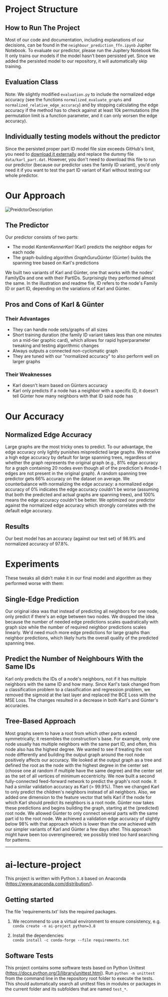 # Project Structure

## How to Run The Project
Most of our code and documentation, including explanations of our decisions, can be found in the `neighbour_prediction_ffn.ipynb` Jupiter Notebook. To evaluate our predictor, please run the Jupitery Notebook file. It only trains our models if the model hasn’t been persisted yet. Since we added the persisted model to our repository, it will automatically skip training.

## Evaluation Class
Note: We slightly modified `evaluation.py` to include the normalized edge accuracy (see the functions `normalized_evaluate_graphs` and `normalized_relative_edge_accuracy`) and by stopping calculating the edge accuracy if the method has to check against at least 10k permutations (the permutation limit is a function parameter, and it can only worsen the edge accuracy).

## Individually testing models without the predictor
Since the persisted proper part ID model file size exceeds GitHub's limit, you need to [download it externally](https://megastore.rz.uni-augsburg.de/get/fHLk8TRsoI/) and replace the dummy file `data/karl_part.dat`. However, you don't need to download this file to run our predictor (because our predictor uses the family ID variant), you'd only need it if you want to test the part ID variant of Karl without testing our whole predictor.

# Our Approach
![PreidctorDescription](https://user-images.githubusercontent.com/9284845/218280501-d55bd0ad-004d-4a64-8b04-c9350ea43842.jpg)

## The Predictor
Our predictor consists of two parts:
- The model _KantenKennerKarl_ (Karl) predicts the neighbor edges for each node
- The graph-building algorithm _GraphGuruGünter_ (Günter) builds the spanning tree based on Karl's predictions

We built two variants of Karl and Günter, one that works with the nodes' FamilyIDs and one with their PartIDs. Surprisingly they performed almost the same. In the illustration and readme file, ID refers to the node's Family ID or part ID, depending on the variations of Karl and Günter.

## Pros and Cons of Karl & Günter
### Their Advantages 
- They can handle node sets/graphs of all sizes
- Short training duration (the family ID variant takes less than one minutes on a mid-tier graphic card), which allows for rapid hyperparameter tweaking and testing algorithmic changes 
- Always outputs a connected non-cyclomatic graph
- They are tuned with our "normalized accuracy" to also perform well on larger graphs
### Their Weaknesses
- Karl doesn't learn based on Günters accuracy
- Karl only predicts if a node has a neighbor with a specific ID, it doesn't tell Günter how many neighbors with that ID said node has

# Our Accuracy

## Normalized Edge Accuracy
Large graphs are the most tricky ones to predict. To our advantage, the edge accuracy only lightly punishes mispredicted large graphs. We receive a high edge accuracy by default for large spanning trees, regardless of whether the graph represents the original graph (e.g., 81% edge accuracy for a graph containing 20 nodes even though all of the prediction's #node-1 edges are not present in the original graph). A random spanning tree predictor gets 66% accuracy on the dataset on average. We counterbalance with normalizing the edge accuracy: a normalized edge accuracy of 0% indicates the edge accuracy couldn't be worse (assuming that both the predicted and actual graphs are spanning trees), and 100% means the edge accuracy couldn't be better. We optimized our predictor against the normalized edge accuracy which strongly correlates with the default edge accuracy.

## Results
Our best model has an accuracy (against our test set) of 98.9% and normalized accuracy of 97.8%.

# Experiments
These tweaks all didn’t make it in our final model and algorithm as they performed worse with them:
## Single-Edge Prediction
Our original idea was that instead of predicting all neighbors for one node, only predict if there's an edge between two nodes. We dropped the idea because the number of needed edge predictions scales quadratically with graph size while the number of required neighbor predictions scales linearly. We'd need much more edge predictions for large graphs than neighbor predictions, which likely hurts the overall quality of the predicted spanning tree.
## Predict the Number of Neighbours With the Same IDs
Karl only predicts the IDs of a node's neighbors, not if it has multiple neighbors with the same ID and how many. Since Karl's task changed from a classification problem to a classification and regression problem, we removed the sigmoid at the last layer and replaced the BCE Loss with the MSE Loss. The changes resulted in a decrease in both Karl's and Günter's accuracies.
## Tree-Based Approach
Most graphs seem to have a root from which other parts extend symmetrically; it resembles the construction's base. For example, only one node usually has multiple neighbors with the same part ID, and often, this node also has the highest degree. We wanted to see if treating the root node differently and building the output graph around the root node positively affects our accuracy. We looked at the output graph as a tree and defined the root as the node with the highest degree in the center set (choose one at random if multiple have the same degree) and the center set as the set of all vertices of minimum eccentricity. We now built a second fully-connected feed-forward network to predict the graph's root node. It had a similar validation accuracy as Karl (> 99.9%). Then we changed Karl to only predict the children's neighbors instead of all neighbors. Also, we added one dimension to the feature vector that tells Karl if the node for which Karl should predict its neighbors is a root node. Günter now takes these predictions and begins building the graph, starting at the (predicted) root node. We allowed Günter to only connect several parts with the same part id to the root node. We achieved a validation edge accuracy of slightly below 98% with that approach which is lower than the one achieved with our simpler variants of Karl and Günter a few days after. This approach might have been too overengineered; we possibly tried too hard searching for patterns.

---
# ai-lecture-project

This project is written with Python `3.8` based on Anaconda (https://www.anaconda.com/distribution/).

## Getting started

The file 'requirements.txt' lists the required packages.

1. We recommend to use a virtual environment to ensure consistency, e.g.   
   `conda create -n ai-project python=3.8`

2. Install the dependencies:  
   `conda install -c conda-forge --file requirements.txt`

## Software Tests

This project contains some software tests based on Python Unittest (https://docs.python.org/3/library/unittest.html).
Run `python -m unittest` from the command line in the repository root folder to execute the tests. This should
automatically search all unittest files in modules or packages in the current folder and its subfolders that are
named `test_*`.

